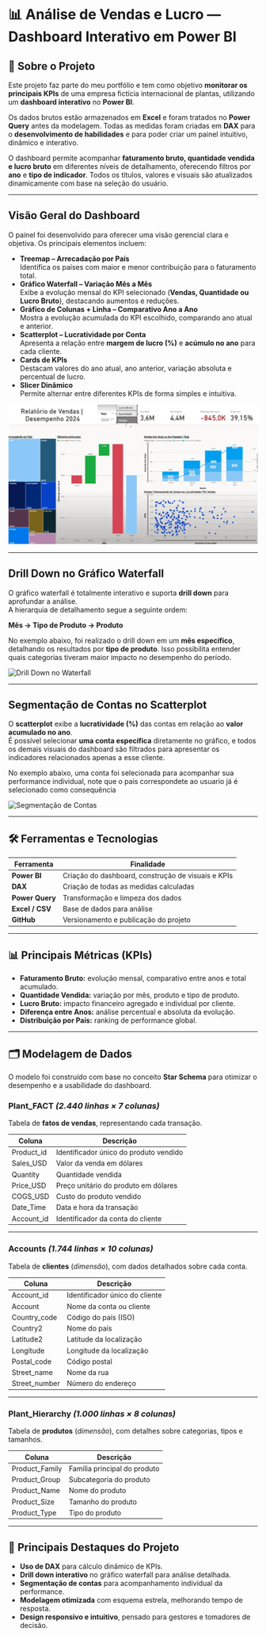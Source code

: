 # 📊 Análise de Vendas e Lucro — Dashboard Interativo em Power BI  

## 📝 Sobre o Projeto  
Este projeto faz parte do meu portfólio e tem como objetivo **monitorar os principais KPIs** de uma empresa fictícia internacional de plantas, utilizando um **dashboard interativo** no **Power BI**.  

Os dados brutos estão armazenados em **Excel** e foram tratados no **Power Query** antes da modelagem. Todas as medidas foram criadas em **DAX** para o **desenvolvimento de habilidades** e para poder criar um painel intuitivo, dinâmico e interativo.  

O dashboard permite acompanhar **faturamento bruto, quantidade vendida e lucro bruto** em diferentes níveis de detalhamento, oferecendo filtros por **ano** e **tipo de indicador**. Todos os títulos, valores e visuais são atualizados dinamicamente com base na seleção do usuário.  

---

## **Visão Geral do Dashboard**

O painel foi desenvolvido para oferecer uma visão gerencial clara e objetiva. Os principais elementos incluem:

- **Treemap – Arrecadação por País**  
  Identifica os países com maior e menor contribuição para o faturamento total.
- **Gráfico Waterfall – Variação Mês a Mês**  
  Exibe a evolução mensal do KPI selecionado (**Vendas, Quantidade ou Lucro Bruto**), destacando aumentos e reduções.
- **Gráfico de Colunas + Linha – Comparativo Ano a Ano**  
  Mostra a evolução acumulada do KPI escolhido, comparando ano atual e anterior.
- **Scatterplot – Lucratividade por Conta**  
  Apresenta a relação entre **margem de lucro (%)** e **acúmulo no ano** para cada cliente.
- **Cards de KPIs**  
  Destacam valores do ano atual, ano anterior, variação absoluta e percentual de lucro.
- **Slicer Dinâmico**  
  Permite alternar entre diferentes KPIs de forma simples e intuitiva.

![Dashboard Geral](Dashboard1.jpg)

---

## **Drill Down no Gráfico Waterfall**

O gráfico waterfall é totalmente interativo e suporta **drill down** para aprofundar a análise.  
A hierarquia de detalhamento segue a seguinte ordem:

**Mês → Tipo de Produto → Produto**

No exemplo abaixo, foi realizado o drill down em um **mês específico**, detalhando os resultados por **tipo de produto**. Isso possibilita entender quais categorias tiveram maior impacto no desempenho do período.

![Drill Down no Waterfall](Dashboard.jpg)

---

## **Segmentação de Contas no Scatterplot**

O **scatterplot** exibe a **lucratividade (%)** das contas em relação ao **valor acumulado no ano**.  
É possível selecionar **uma conta específica** diretamente no gráfico, e todos os demais visuais do dashboard são filtrados para apresentar os indicadores relacionados apenas a esse cliente.  

No exemplo abaixo, uma conta foi selecionada para acompanhar sua performance individual, note que o pais correspondete ao usuario já é selecionado como consequência

![Segmentação de Contas](Dashboard.jpg)

---

## 🛠️ Ferramentas e Tecnologias  

| Ferramenta      | Finalidade                                          |
|-----------------|-----------------------------------------------------|
| **Power BI**    | Criação do dashboard, construção de visuais e KPIs |
| **DAX**         | Criação de todas as medidas calculadas             |
| **Power Query** | Transformação e limpeza dos dados                  |
| **Excel / CSV** | Base de dados para análise                         |
| **GitHub**      | Versionamento e publicação do projeto              |

---

## 📊 Principais Métricas (KPIs)

- **Faturamento Bruto:** evolução mensal, comparativo entre anos e total acumulado.  
- **Quantidade Vendida:** variação por mês, produto e tipo de produto.  
- **Lucro Bruto:** impacto financeiro agregado e individual por cliente.  
- **Diferença entre Anos:** análise percentual e absoluta da evolução.  
- **Distribuição por País:** ranking de performance global.  

---

## 🗂️ Modelagem de Dados  

O modelo foi construído com base no conceito **Star Schema** para otimizar o desempenho e a usabilidade do dashboard.

### **Plant_FACT** *(2.440 linhas × 7 colunas)*  
Tabela de **fatos de vendas**, representando cada transação.  

| Coluna       | Descrição                                      |
|-------------|-----------------------------------------------|
| Product_id  | Identificador único do produto vendido         |
| Sales_USD   | Valor da venda em dólares                      |
| Quantity    | Quantidade vendida                             |
| Price_USD   | Preço unitário do produto em dólares           |
| COGS_USD    | Custo do produto vendido                       |
| Date_Time   | Data e hora da transação                       |
| Account_id  | Identificador da conta do cliente              |

---

### **Accounts** *(1.744 linhas × 10 colunas)*  
Tabela de **clientes** (*dimensão*), com dados detalhados sobre cada conta.  

| Coluna        | Descrição                          |
|--------------|----------------------------------|
| Account_id   | Identificador único do cliente   |
| Account      | Nome da conta ou cliente        |
| Country_code | Código do país (ISO)            |
| Country2     | Nome do país                    |
| Latitude2    | Latitude da localização         |
| Longitude    | Longitude da localização        |
| Postal_code  | Código postal                   |
| Street_name  | Nome da rua                     |
| Street_number| Número do endereço              |

---

### **Plant_Hierarchy** *(1.000 linhas × 8 colunas)*  
Tabela de **produtos** (*dimensão*), com detalhes sobre categorias, tipos e tamanhos.  

| Coluna         | Descrição                      |
|---------------|-------------------------------|
| Product_Family | Família principal do produto  |
| Product_Group  | Subcategoria do produto       |
| Product_Name   | Nome do produto              |
| Product_Size   | Tamanho do produto           |
| Product_Type   | Tipo do produto             |

---

## 🚀 Principais Destaques do Projeto  

- **Uso de DAX** para cálculo dinâmico de KPIs.  
- **Drill down interativo** no gráfico waterfall para análise detalhada.  
- **Segmentação de contas** para acompanhamento individual da performance.  
- **Modelagem otimizada** com esquema estrela, melhorando tempo de resposta.  
- **Design responsivo e intuitivo**, pensado para gestores e tomadores de decisão.  



